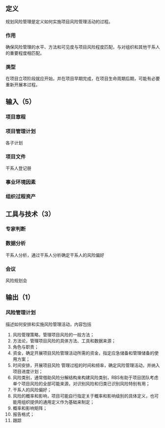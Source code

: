 ## 定义
规划风险管理是定义如何实施项目风险管理活动的过程。
### 作用
确保风险管理的水平、方法和可见度与项目风险程度匹配，与对组织和其他干系人的重要程度相匹配。
### 类型
在项目立项阶段就应开始，并在项目早期完成，在项目生命周期后期，可能有必要重新开展本过程。
## 输入（5）
### 项目章程
### 项目管理计划
各子计划
### 项目文件
干系人登记册
### 事业环境因素
### 组织过程资产
## 工具与技术（3）
### 专家判断
### 数据分析
干系人分析，通过干系人分析确定干系人的风险偏好
### 会议
风险规划会
## 输出（1）
### 风险管理计划
描述如何安排和实施风险管理活动，内容包括
1. 风险管理策略，管理项目风险的一般方法；
2. 方法论，管理项目风险的具体方法、工具和数据来源；
3. 角色与职责；
4. 资金，确定开展项目风险管理活动所需的资金，指定应急储备和管理储备的使用方案；
5. 时间安排，开展项目风险 管理过程的时间和频率，确定风险管理活动，并纳入项目进度计划；
6. 风险类别，通常借助风险分解结构来构建风险类别，RBS有助于项目团队考虑单个项目风险的全部可能来源，对识别风险和归类已识别风险特别有用；
7. 干系人的风险偏好；
8. 风险的概率和影响，项目可能自行指定关于概率和影响级别的具体定义，也可能用组织提供的通用定义作为基础来制定；
9. 概率和影响矩阵；
10. 报告格式；
11. 跟踪